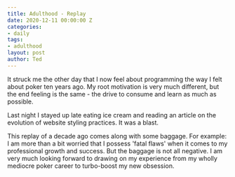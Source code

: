 ```yaml
---
title: Adulthood - Replay
date: 2020-12-11 00:00:00 Z
categories:
- daily
tags:
- adulthood
layout: post
author: Ted
---
```


It struck me the other day that I now feel about programming the way I felt about poker ten years ago. My root motivation is very much different, but the end feeling is the same - the drive to consume and learn as much as possible. 

Last night I stayed up late eating ice cream and reading an article on the evolution of website styling practices. It was a blast. 

This replay of a decade ago comes along with some baggage. For example: I am more than a bit worried that I possess 'fatal flaws' when it comes to my professional growth and success. But the baggage is not all negative. I am very much looking forward to drawing on my experience from my wholly mediocre poker career to turbo-boost my new obsession. 

